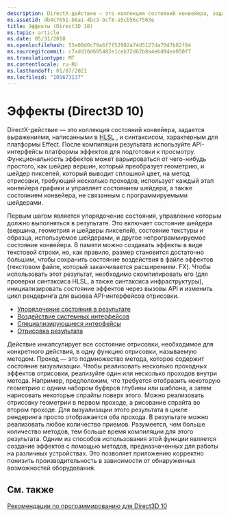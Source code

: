 ```yaml
---
description: DirectX-действие — это коллекция состояний конвейера, задается выражениями, написанными в HLSL, и синтаксисом, характерным для платформы Effect.
ms.assetid: db4c7651-b6a1-4bc3-bcf8-a5cb56c7563e
title: Эффекты (Direct3D 10)
ms.topic: article
ms.date: 05/31/2018
ms.openlocfilehash: 55e08d0c79a6f7f52982a74d5127da70d7b82f84
ms.sourcegitcommit: c7add10d695482e1ceb72d62b8a4ebd84ea050f7
ms.translationtype: MT
ms.contentlocale: ru-RU
ms.lasthandoff: 01/07/2021
ms.locfileid: "105673137"
---
```

# <a name="effects-direct3d-10"></a>Эффекты (Direct3D 10)

DirectX-действие — это коллекция состояний конвейера, задается выражениями, написанными в [HLSL](../direct3dhlsl/dx-graphics-hlsl-reference.md) , и синтаксисом, характерным для платформы Effect. После компиляции результата используйте API-интерфейсы платформы эффектов для подготовки к просмотру. Функциональность эффектов может варьироваться от чего-нибудь простого, как шейдер вершин, который преобразует геометрию, и шейдер пикселей, который выводит сплошной цвет, на метод отрисовки, требующий несколько проходов, использует каждый этап конвейера графики и управляет состоянием шейдера, а также состоянием конвейера, не связанным с программируемыми шейдерами.

Первым шагом является упорядочение состояния, управление которым должно выполняться в результате. Это включает состояние шейдера (вершина, геометрия и шейдеры пикселей), состояние текстуры и образца, используемое шейдерами, и другое непрограммируемое состояние конвейера. В памяти можно создавать эффекты в виде текстовой строки, но, как правило, размер становится достаточно большим, чтобы сохранить состояние воздействия в файле эффектов (текстовом файле, который заканчивается расширением. FX). Чтобы использовать этот результат, необходимо скомпилировать его (для проверки синтаксиса HLSL, а также синтаксиса инфраструктуры), инициализировать состояние эффектов через вызовы API и изменить цикл рендеринга для вызова API-интерфейсов отрисовки.

-   [Упорядочение состояния в результате](d3d10-graphics-programming-guide-effects-organize.md)
-   [Воздействие системных интерфейсов](d3d10-graphics-programming-guide-effects-interfaces.md)
-   [Специализирующиеся интерфейсы](d3d10-graphics-reference-effect-specializing.md)
-   [Отрисовка результата](d3d10-graphics-programming-guide-effects-render.md)

Действие инкапсулирует все состояние отрисовки, необходимое для конкретного действия, в одну функцию отрисовки, называемую методом. Проход — это подмножество метода, которое содержит состояние визуализации. Чтобы реализовать несколько проходных эффектов отрисовки, реализуйте один или несколько проходов внутри метода. Например, предположим, что требуется отобразить некоторую геометрию с одним набором буферов глубины или шаблона, а затем нарисовать некоторые спрайты поверх этого. Можно реализовать отрисовку геометрии в первом проходе, а рисование спрайта во втором проходе. Для визуализации этого результата в цикле рендеринга просто отображается оба прохода. В результате можно реализовать любое количество приемов. Разумеется, чем больше количество методов, тем больше время компиляции для этого результата. Одним из способов использования этой функции является создание эффектов с помощью методов, предназначенных для работы на различных устройствах. Это позволяет приложению корректно понизить производительность в зависимости от обнаруженных возможностей оборудования.

## <a name="related-topics"></a>См. также

<dl> <dt>

[Рекомендации по программированию для Direct3D 10](d3d10-graphics-programming-guide.md)
</dt> </dl>

 

 
